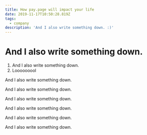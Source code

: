 ```yaml
---
title: How pay.page will impact your life
date: 2019-11-17T10:50:28.819Z
tags:
  - company
description: 'And I also write something down. :)'
---
```

# And I also write something down.



1. And I also write something down.
2. Looooooool



And I also write something down.



And I also write something down.



And I also write something down.



And I also write something down.



And I also write something down.



And I also write something down.
